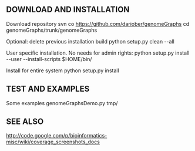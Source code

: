 ## DOWNLOAD AND INSTALLATION

Download repository
    svn co https://github.com/dariober/genomeGraphs
    cd genomeGraphs/trunk/genomeGraphs

Optional: delete previous installation build
    python setup.py clean --all

User specific installation. No needs for admin rights:
    python setup.py install --user --install-scripts $HOME/bin/

Install for entire system
    python setup.py install

## TEST AND EXAMPLES

Some examples
    genomeGraphsDemo.py tmp/

## SEE ALSO

http://code.google.com/p/bioinformatics-misc/wiki/coverage_screenshots_docs
